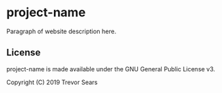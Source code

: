 # project-name
Paragraph of website description here.

## License
project-name is made available under the GNU General Public License v3.

Copyright (C) 2019 Trevor Sears
